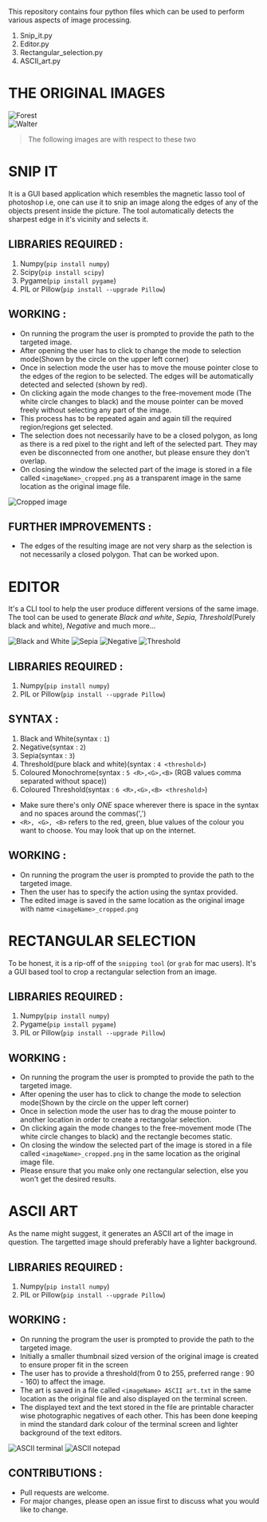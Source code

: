 This repository contains four python files which can be used to perform various aspects of image processing.
1. Snip_it.py
2. Editor.py
3. Rectangular_selection.py
4. ASCII_art.py



# THE ORIGINAL IMAGES
![Forest](/Images/Original.jpeg)      
![Walter](/Images/Walter.JPG)
> The following images are with respect to these two


# SNIP IT
It is a GUI based application which resembles the magnetic lasso tool of photoshop i.e, one can use it to snip an image along the edges of any of the objects present inside the picture. The tool automatically detects the sharpest edge in it's vicinity and selects it.

## LIBRARIES REQUIRED :
 1. Numpy(`pip install numpy`)
 2. Scipy(`pip install scipy`)
 3. Pygame(`pip install pygame`)
 4. PIL or Pillow(`pip install --upgrade Pillow`)

## WORKING :
 - On running the program the user is prompted to provide the path to the targeted image.
 - After opening the user has to click to change the mode to selection mode(Shown by the circle on the upper left corner)
 - Once in selection mode the user has to move the mouse pointer close to the edges of the region to be selected. The edges will be automatically detected and selected (shown by red).
 - On clicking again the mode changes to the free-movement mode (The white circle changes to black) and the mouse pointer can be moved freely without selecting any part of the image.
 - This process has to be repeated again and again till the required region/regions get selected.
 - The selection does not necessarily have to be a closed polygon, as long as there is a red pixel to the right and left of the selected part. They may even be disconnected from one another, but please ensure they don't overlap.
 - On closing the window the selected part of the image is stored in a file called `<imageName>_cropped.png` as a transparent image in the same location as the original image file.

 ![Cropped image](/Images/Walter_transparent.png)

## FURTHER IMPROVEMENTS :
- The edges of the resulting image are not very sharp as the selection is not necessarily a closed polygon. That can be worked upon.



# EDITOR
It's a CLI tool to help the user produce different versions of the same image. The tool can be used to generate _Black and white_, _Sepia_, _Threshold_(Purely black and white), _Negative_ and much more...

![Black and White](/Images/Black_and_white.png) ![Sepia](/Images/Sepia.png) ![Negative](/Images/negative.png) ![Threshold](/Images/threshold.png)

## LIBRARIES REQUIRED :
1. Numpy(`pip install numpy`)
2. PIL or Pillow(`pip install --upgrade Pillow`)

## SYNTAX :
1. Black and White(syntax : `1`)
2. Negative(syntax : `2`)
3. Sepia(syntax : `3`)
4. Threshold(pure black and white)(syntax : `4 <threshold>`)
5. Coloured Monochrome(syntax : `5 <R>,<G>,<B>` (RGB values comma separated without space))
6. Coloured Threshold(syntax : `6 <R>,<G>,<B> <threshold>`)
- Make sure there's only *ONE* space wherever there is space in the syntax and no spaces around the commas(',')
- `<R>, <G>, <B>` refers to the red, green, blue values of the colour you want to choose. You may look that up on the internet.

## WORKING :
 - On running the program the user is prompted to provide the path to the targeted image.
 - Then the user has to specify the action using the syntax provided.
 - The edited image is saved in the same location as the original image with name `<imageName>_cropped.png`



# RECTANGULAR SELECTION
 To be honest, it is a rip-off of the `snipping tool` (or `grab` for mac users). It's a GUI based tool to crop a rectangular selection from an image.

## LIBRARIES REQUIRED :
 1. Numpy(`pip install numpy`)
 2. Pygame(`pip install pygame`)
 3. PIL or Pillow(`pip install --upgrade Pillow`)

## WORKING :
  - On running the program the user is prompted to provide the path to the targeted image.
  - After opening the user has to click to change the mode to selection mode(Shown by the circle on the upper left corner)
  - Once in selection mode the user has to drag the mouse pointer to another location in order to create a rectangolar selection.
  - On clicking again the mode changes to the free-movement mode (The white circle changes to black) and the rectangle becomes static.
  - On closing the window the selected part of the image is stored in a file called `<imageName>_cropped.png` in the same location as the original image file.
  - Please ensure that you make only one rectangular selection, else you won't get the desired results.



# ASCII ART
 As the name might suggest, it generates an ASCII art of the image in question. The targetted image should preferably have a lighter background.

## LIBRARIES REQUIRED :
 1. Numpy(`pip install numpy`)
 2. PIL or Pillow(`pip install --upgrade Pillow`)

## WORKING :
  - On running the program the user is prompted to provide the path to the targeted image.
  - Initially a smaller thumbnail sized version of the original image is created to ensure proper fit in the screen
  - The user has to provide a threshold(from 0 to 255, preferred range : 90 - 160) to affect the image.
  - The art is saved in a file called `<imageName> ASCII art.txt` in the same location as the original file and also displayed on the terminal screen.
  - The displayed text and the text stored in the file are printable character wise photographic negatives of each other. This has been done keeping in mind the standard dark colour of the terminal screen and lighter background of the text editors.

![ASCII terminal](/Images/Walter_ASCII.JPG)   ![ASCII notepad](/Images/Walter_text.JPG)

## CONTRIBUTIONS :
- Pull requests are welcome.
- For major changes, please open an issue first to discuss what you would like to change.
